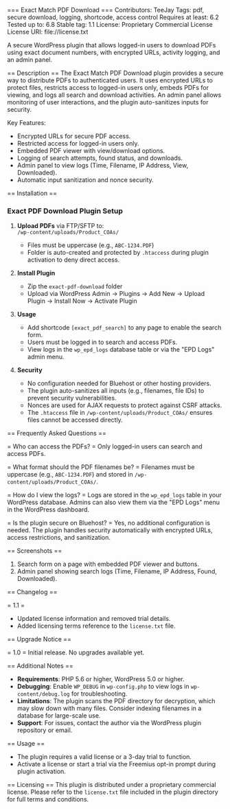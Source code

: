 === Exact Match PDF Download ===
Contributors: TeeJay
Tags: pdf, secure download, logging, shortcode, access control
Requires at least: 6.2
Tested up to: 6.8
Stable tag: 1.1
License: Proprietary Commercial License
License URI: file://license.txt

A secure WordPress plugin that allows logged-in users to download PDFs using exact document numbers, with encrypted URLs, activity logging, and an admin panel.

== Description ==
The Exact Match PDF Download plugin provides a secure way to distribute PDFs to authenticated users. It uses encrypted URLs to protect files, restricts access to logged-in users only, embeds PDFs for viewing, and logs all search and download activities. An admin panel allows monitoring of user interactions, and the plugin auto-sanitizes inputs for security.

Key Features:
- Encrypted URLs for secure PDF access.
- Restricted access for logged-in users only.
- Embedded PDF viewer with view/download options.
- Logging of search attempts, found status, and downloads.
- Admin panel to view logs (Time, Filename, IP Address, View, Downloaded).
- Automatic input sanitization and nonce security.

== Installation ==

### Exact PDF Download Plugin Setup

1. **Upload PDFs** via FTP/SFTP to:  
   `/wp-content/uploads/Product_COAs/`  
   - Files must be uppercase (e.g., `ABC-1234.PDF`)  
   - Folder is auto-created and protected by `.htaccess` during plugin activation to deny direct access.

2. **Install Plugin**  
   - Zip the `exact-pdf-download` folder  
   - Upload via WordPress Admin → Plugins → Add New → Upload Plugin → Install Now → Activate Plugin

3. **Usage**  
   - Add shortcode `[exact_pdf_search]` to any page to enable the search form.  
   - Users must be logged in to search and access PDFs.  
   - View logs in the `wp_epd_logs` database table or via the "EPD Logs" admin menu.

4. **Security**  
   - No configuration needed for Bluehost or other hosting providers.  
   - The plugin auto-sanitizes all inputs (e.g., filenames, file IDs) to prevent security vulnerabilities.  
   - Nonces are used for AJAX requests to protect against CSRF attacks.  
   - The `.htaccess` file in `/wp-content/uploads/Product_COAs/` ensures files cannot be accessed directly.

== Frequently Asked Questions ==

= Who can access the PDFs? =
Only logged-in users can search and access PDFs.

= What format should the PDF filenames be? =
Filenames must be uppercase (e.g., `ABC-1234.PDF`) and stored in `/wp-content/uploads/Product_COAs/`.

= How do I view the logs? =
Logs are stored in the `wp_epd_logs` table in your WordPress database. Admins can also view them via the "EPD Logs" menu in the WordPress dashboard.

= Is the plugin secure on Bluehost? =
Yes, no additional configuration is needed. The plugin handles security automatically with encrypted URLs, access restrictions, and sanitization.

== Screenshots ==

1. Search form on a page with embedded PDF viewer and buttons.
2. Admin panel showing search logs (Time, Filename, IP Address, Found, Downloaded).

== Changelog ==

= 1.1 =
* Updated license information and removed trial details.
* Added licensing terms reference to the `license.txt` file.

== Upgrade Notice ==

= 1.0 =
Initial release. No upgrades available yet.

== Additional Notes ==

- **Requirements**: PHP 5.6 or higher, WordPress 5.0 or higher.
- **Debugging**: Enable `WP_DEBUG` in `wp-config.php` to view logs in `wp-content/debug.log` for troubleshooting.
- **Limitations**: The plugin scans the PDF directory for decryption, which may slow down with many files. Consider indexing filenames in a database for large-scale use.
- **Support**: For issues, contact the author via the WordPress plugin repository or email.

== Usage ==
- The plugin requires a valid license or a 3-day trial to function.
- Activate a license or start a trial via the Freemius opt-in prompt during plugin activation.

== Licensing ==
This plugin is distributed under a proprietary commercial license. Please refer to the `license.txt` file included in the plugin directory for full terms and conditions.
